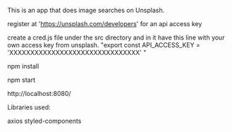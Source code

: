 
This is an app that does image searches on Unsplash.

register at 'https://unsplash.com/developers' for an api access key

create a cred.js file under the src directory and in it have this line with your own access key from unsplash.
  "export const API_ACCESS_KEY = 'XXXXXXXXXXXXXXXXXXXXXXXXXXXXXXX' "


npm install

npm start

http://localhost:8080/

Libraries used:

axios
styled-components
